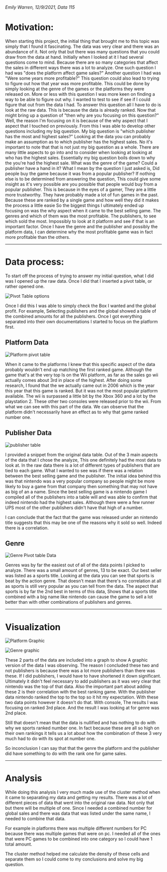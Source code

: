 *Emily Warren,*
*12/9/2021,*
*Data 115*

# Motivation:
When starting this project, the initial thing that brought me to this topic was simply that I found it fascinating. The data was very clear and there was an abundance of it. Not only that but there was many questions that you could draw from the data at hand. Initially when I looked at it I had several questions come to mind. Because there are so many categories that affect the sales in different ways there was a lot to analyze. One such question I had was "does the platform affect game sales?" Another question I had was "Were some years more profitable?" This question could also lead to trying to figure out how that year was more profitable. This could be done by simply looking at the genre of the games or the platforms they were released on.  More or less with this question I was more keen on finding a way to be able to figure out why. I wanted to test to see if see if I could figure that out from the data I had.  To answer this question all I have to do is look at the raw data. This is because the data is already ranked. Now that might bring up a question of "then why are you focusing on this question?" Well, the reason I'm focusing on it is because of the why aspect that I aspect that I touched on previously. From this I was able to develop other questions including my big question. My big question is "which publisher has the most and highest sales?" Looking at the data you can probably make an assumption as to which publisher has the highest sales. No it's important to note that that is not just my big question as a whole. There are many little aspects to go into and to consider when looking at looking at who has the highest sales. Essentially my big question boils down to why the you're had the highest sale. What was the genre of the game? Could a publisher have a hand in it? What I mean by the question I just asked is, Did people buy the game because it was from a popular publisher? If nothing else is to be determined from answering the question, This could give some insight as it's very possible are you possible that people would buy from a popular publisher. This is because in the eyes of a gamer, They are a little more trustworthy. They have probably made a lot of fun games in the past. Because these are ranked by a single game and how well they did it makes the process a little easie
So the biggest things I ultimately ended up focusing on was the why aspect when it came to the best selling game. The genres and which of them was the most profitable. The publishers, to see which sold the most. Impossibly to look at it platform and see if that is an important factor. Once I have the genre and the publisher and possibly the platform data, I can determine why the most profitable game was in fact more profitable than the others.
___________________________________________________________________________________________________________________________________________________________________________________

# Data process: 
To start off the process of trying to answer my initial question, what I did was I opened up the raw data. Once I did that I inserted a pivot table, or rather opened one.

![Pivot Table options](https://user-images.githubusercontent.com/91548816/145465881-1b36de6e-1059-4194-b125-8a8738708b81.PNG)

Once I did this I was able to simply check the Box I wanted and the global profit. For example, Selecting publishers and the global showed a table of the combined amounts for all the publishers.  Once I got everything separated into their own documentations I started to focus on the platform first.

## Platform Data

![Platform pivot table](https://user-images.githubusercontent.com/91548816/145466093-3903da75-3071-48e2-916a-f5c2b98f2789.PNG)

When it came to the platforms I knew that this specific aspect of the data probably wouldn't end up matching the first ranked game. Although the game that's at the very top Is on the Wii platform, as far as the sales go wii actually comes about 3rd in place of the highest. After doing some research, I found that the we actually came out in 2006 which is the year this year that this game is ranked. But it was not the most popular platform available. The wii is surpassed a little bit by the Xbox 360 and a lot by the playstation 2. These other two consoles were released prior to the wii. From what we can see with this part of the data. We can observe that the platform didn't necessarily have an effect as to why that game ranked number one.

## Publisher Data

![publisher table](https://user-images.githubusercontent.com/91548816/145467859-eb6754f8-ceb9-4c3a-849a-7d0eb8973f13.PNG)

I provided a snippet from the original data table. Out of the 3 main aspects of the data that I chose the analyze, This one definitely had the most data to look at. In the raw data there is a lot of different types of publishers that are tied to each game. What I wanted to see was if there was a relation between the best selling game and the publisher. The initial idea behind this was that nintendo was a very popular company so people might be more likely to buy a game from that company then something that may not have as big of an a name.  Since the best selling game is a nintendo game I compiled all of the publishers into a table will and was able to confirm that indeed nintendo had the highest sales. Although there were a few runner UPS most of the other publishers didn't have that high of a number.

I can conclude that the fact that the game was released under an nintendo title suggests that this may be one of the reasons why it sold so well. Indeed there is a correlation.

## Genre

![Genre Pivot table](https://user-images.githubusercontent.com/91548816/145468971-a483ecd2-809f-4a71-8d68-792f970b357b.PNG)
 Data

Genres was by far the easiest out of all of the data points I picked to analyze. There was a small amount of genres, 13 to be exact.  Our best seller was listed as a sports title. Looking at the data you can see that sports is beat by the action genre. That doesn't mean that there's no correlation at all as sports is still very popular as you can tell from the data. The aspect that sports is by far the 2nd best in terms of this data, Shows that a sports title combined with a big name like nintendo can cause the game to sell a lot better than with other combinations of publishers and genres.
_________________________________________________________________________________________________________________________________________________________________________________

# Visualization

![Platform Graphic](https://user-images.githubusercontent.com/91548816/145469867-b2048f3c-2fad-43be-865b-a63618e07321.PNG)

![Genre graphic](https://user-images.githubusercontent.com/91548816/145469874-0e65461b-6eb4-487d-93c9-2130e055af2e.PNG)

These 2 parts of the data are included into a graph to show A graphic version of the data I was observing. The reason I concluded these two and not publishers is because there was a lot more publishers than there was these. If I did publishers, I would have to have shortened it down significant. Ultimately it didn't feel necessary to add publishers as it was very clear that nintendo was the top of that data.  Also the important part about adding these 2 is their correlation with the best ranking game. With the publisher data nintendo ranked the top to the top so it hit my expectation. With these two data points however it doesn't do that. With console, The results I was focusing on ranked 3rd place. And the result I was looking at for genre was 2nd place.

Still that doesn't mean that the data is nullified and has nothing to do with why we sports ranked number one. In fact because these are all so high on their own rankings it tells us a lot about how the combination of these 3 very much had to do with its spot at number one.

So inconclusion I can say that that the genre the platform and the publisher did have something to do with the rank one for game sales.
_________________________________________________________________________________________________________________________________________________________________________________

# Analysis

While doing this analysis I very much made use of the cluster method when it came to separating my data and getting my results. There was a lot of different pieces of data that went into the original raw data. Not only that but there will be multiple of one. Since I needed a combined number for global sales and there was data that was listed under the same name, I needed to combine that data.

For example in platforms there was multiple different numbers for PC because there was multiple games that were on pc. I needed all of the ones that were PC games to be combined into one category so I could have 1 total amount.

The cluster method helped me calculate the density of these cells and separate them so I could come to my conclusions and solve my big question.

